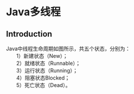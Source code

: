 # Java多线程
## Introduction
Java中线程生命周期如图所示，共五个状态，分别为：  
&emsp;&emsp;1）新建状态（New）；  
&emsp;&emsp;2）就绪状态（Runnable）；  
&emsp;&emsp;3）运行状态（Running）；  
&emsp;&emsp;4）阻塞状态Blocked；  
&emsp;&emsp;5）死亡状态（Dead）。  
